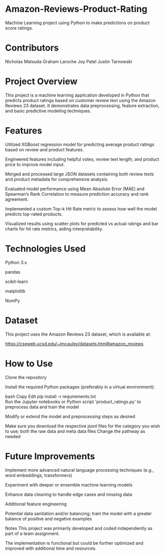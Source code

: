 # Amazon-Reviews-Product-Rating
Machine Learning project using Python to make predictions on product score ratings.

# Contributors
Nicholas Matsuda
Graham Laroche
Joy Patel
Justin Tarnowski

# Project Overview
This project is a machine learning application developed in Python that predicts product ratings based on customer review text using the Amazon Reviews 23 dataset. It demonstrates data preprocessing, feature extraction, and basic predictive modeling techniques.

# Features
Utilized XGBoost regression model for predicting average product ratings based on review and product features.

Engineered features including helpful votes, review text length, and product price to improve model input.

Merged and processed large JSON datasets containing both review texts and product metadata for comprehensive analysis.

Evaluated model performance using Mean Absolute Error (MAE) and Spearman’s Rank Correlation to measure prediction accuracy and rank agreement.

Implemented a custom Top-k Hit Rate metric to assess how well the model predicts top-rated products.

Visualized results using scatter plots for predicted vs actual ratings and bar charts for hit rate metrics, aiding interpretability.

# Technologies Used
Python 3.x

pandas

scikit-learn

matplotlib

NumPy

# Dataset
This project uses the Amazon Reviews 23 dataset, which is available at:

https://cseweb.ucsd.edu/~jmcauley/datasets.html#amazon_reviews

# How to Use
Clone the repository

Install the required Python packages (preferably in a virtual environment):

bash
Copy
Edit
pip install -r requirements.txt  
Run the Jupyter notebooks or Python script 'product_ratings.py' to preprocess data and train the model

Modify or extend the model and preprocessing steps as desired

Make sure you download the respective jsonl files for the category you wish to use; both the raw data and meta data files
Change the pathway as needed

# Future Improvements
Implement more advanced natural language processing techniques (e.g., word embeddings, transformers)

Experiment with deeper or ensemble machine learning models

Enhance data cleaning to handle edge cases and missing data

Additional feature engineering

Potential data sanitation and/or balancing; train the model with a greater balance of positive and negative examples

Notes
This project was primarily developed and coded independently as part of a team assignment.

The implementation is functional but could be further optimized and improved with additional time and resources.
